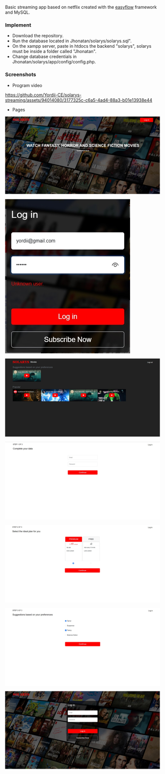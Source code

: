 Basic streaming app based on netflix created with the [easyflow](https://github.com/Yordii-CE/easyflow) framework and MySQL.

### Implement

- Download the repository.
- Run the database located in Jhonatan/solarys/solarys.sql".
- On the xampp server, paste in htdocs the backend "solarys", solarys must be inside a folder called "Jhonatan".
- Change database credentials in Jhonatan/solarys/app/config/config.php.

### Screenshots

- Program video




https://github.com/Yordii-CE/solarys-streaming/assets/94014080/3177325c-c6a5-4ad4-88a3-b01e13938e44




- Pages

![Descripción de la imagen](/screenshots/page0.jpeg)

![Descripción de la imagen](/screenshots/page1.jpeg)

![Descripción de la imagen](/screenshots/page2.jpeg)

![Descripción de la imagen](/screenshots/page3.jpeg)

![Descripción de la imagen](/screenshots/page4.jpeg)

![Descripción de la imagen](/screenshots/page5.jpeg)

![Descripción de la imagen](/screenshots/page6.jpeg)
